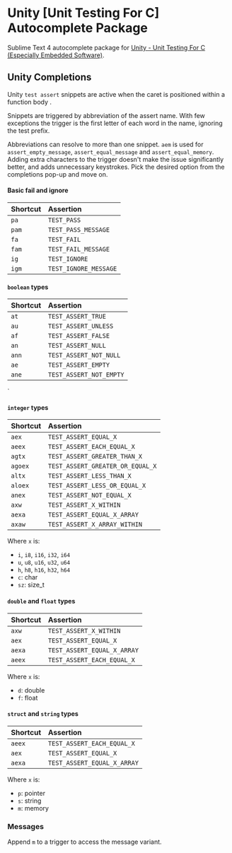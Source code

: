 # Unity [Unit Testing For C] Autocomplete Package


Sublime Text 4 autocomplete package for [Unity - Unit Testing For C (Especially Embedded Software)](http://www.throwtheswitch.org/unity).


## Unity Completions

Unity `test assert` snippets are active when the caret is positioned within a function body .

Snippets are triggered by abbreviation of the assert name.
With few exceptions the trigger is the first letter of each word in the name, ignoring the test prefix.

Abbreviations can resolve to more than one snippet.
`aem` is used for `assert_empty_message`, `assert_equal_message` and `assert_equal_memory`.
Adding extra characters to the trigger doesn't make the issue significantly better, and adds unnecessary keystrokes. Pick the desired option from the completions pop-up and move on.

#### Basic fail and ignore
| Shortcut  | Assertion |
|:--|:--|
| `pa` | `TEST_PASS` |
| `pam` | `TEST_PASS_MESSAGE` |
| `fa` | `TEST_FAIL` |
| `fam` | `TEST_FAIL_MESSAGE` |
| `ig` | `TEST_IGNORE` |
| `igm` | `TEST_IGNORE_MESSAGE` |

#### `boolean` types
| Shortcut | Assertion  |
|:--|:--|
| `at` | `TEST_ASSERT_TRUE` |
| `au` | `TEST_ASSERT_UNLESS` |
| `af` | `TEST_ASSERT_FALSE` |
| `an` | `TEST_ASSERT_NULL` |
| `ann` | `TEST_ASSERT_NOT_NULL` |
| `ae` | `TEST_ASSERT_EMPTY` |
| `ane` | `TEST_ASSERT_NOT_EMPTY` |

`
#### `integer` types
| Shortcut | Assertion |
|:--|:--|
|`aex` | `TEST_ASSERT_EQUAL_X` |
|`aeex` | `TEST_ASSERT_EACH_EQUAL_X` |
|`agtx` | `TEST_ASSERT_GREATER_THAN_X` |
|`agoex` | `TEST_ASSERT_GREATER_OR_EQUAL_X` |
|`altx` | `TEST_ASSERT_LESS_THAN_X` |
|`aloex` | `TEST_ASSERT_LESS_OR_EQUAL_X` |
|`anex` | `TEST_ASSERT_NOT_EQUAL_X` |
|`axw` | `TEST_ASSERT_X_WITHIN` |
|`aexa` | `TEST_ASSERT_EQUAL_X_ARRAY` |
|`axaw` | `TEST_ASSERT_X_ARRAY_WITHIN` |

Where `x` is:
- `i`, `i8`, `i16`, `i32`, `i64`
- `u`, `u8`, `u16`, `u32`, `u64`
- `h`, `h8`, `h16`, `h32`, `h64`
- `c`: char
- `sz`: size_t

#### `double` and `float` types
| Shortcut | Assertion |
|:--|:--|
|`axw` | `TEST_ASSERT_X_WITHIN` |
|`aex` | `TEST_ASSERT_EQUAL_X`  |
|`aexa` | `TEST_ASSERT_EQUAL_X_ARRAY` |
|`aeex` | `TEST_ASSERT_EACH_EQUAL_X` |

Where `x` is:
- `d`: double
- `f`: float


#### `struct` and `string` types
| Shortcut | Assertion |
|:--|:--|
|`aeex` | `TEST_ASSERT_EACH_EQUAL_X` |
|`aex`  | `TEST_ASSERT_EQUAL_X` |
|`aexa` | `TEST_ASSERT_EQUAL_X_ARRAY` |

Where `x` is:
- `p`: pointer
- `s`: string
- `m`: memory


### Messages
Append `m` to a trigger to access the message variant.
